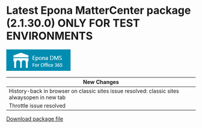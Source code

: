 <h1>Latest Epona MatterCenter package (2.1.30.0) ONLY FOR TEST ENVIRONMENTS</h1>
<img src="../EponaMC_logo.png">


|New Changes|
--- |
|History-back in browser on classic sites issue resolved: classic sites alwaysopen in new tab|
|Throttle issue resolved|


<a href="./epona-dms-legal.sppkg" target="_blank">Download package file</a>